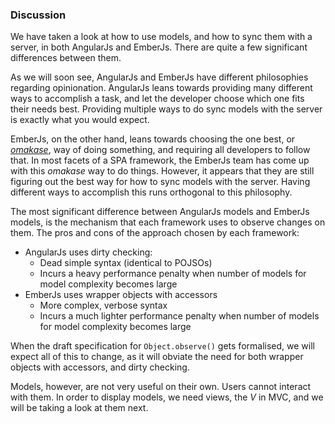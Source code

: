 ### Discussion

We have taken a look at how to use models, and how to sync them with a server,
in both AngularJs and EmberJs.
There are quite a few significant differences between them.

As we will soon see,
AngularJs and EmberJs have different philosophies regarding opinionation.
AngularJs leans towards providing many different ways to accomplish a task,
and let the developer choose which one fits their needs best.
Providing multiple ways to do sync models with the server is exactly what
you would expect.

EmberJs, on the other hand, leans towards choosing the one best,
or [*omakase*](https://twitter.com/tomdale/status/285821254928322561 "Omakase (お任せ, o-makase) is a Japanese phrase that means I'll leave it to you (from Japanese to entrust (任せる, makaseru))."),
way of doing something, and requiring all developers to follow that.
In most facets of a SPA framework,
the EmberJs team has come up with this *omakase* way to do things.
However, it appears that they are still figuring out the best way
for how to sync models with the server.
Having different ways to accomplish this runs orthogonal to this philosophy.

The most significant difference between AngularJs models and EmberJs models,
is the mechanism that each framework uses to observe changes on them.
The pros and cons of the approach chosen by each framework:

- AngularJs uses dirty checking:
    - Dead simple syntax (identical to POJSOs)
    - Incurs a heavy performance penalty when number of models for model complexity becomes large
- EmberJs uses wrapper objects with accessors
    - More complex, verbose syntax
    - Incurs a much lighter performance penalty when number of models for model complexity becomes large

When the draft specification for `Object.observe()` gets formalised,
we will expect all of this to change,
as it will obviate the need for both wrapper objects with accessors, and dirty checking.

Models, however, are not very useful on their own.
Users cannot interact with them.
In order to display models, we need views, the *V* in MVC,
and we will be taking a look at them next.
